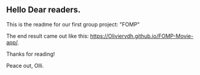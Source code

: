 

## Hello Dear readers.

This is the readme for our first group project: "FOMP"

The end result came out like this: https://Oliviervdh.github.io/FOMP-Movie-app/. 

Thanks for reading!

Peace out, Olli.

